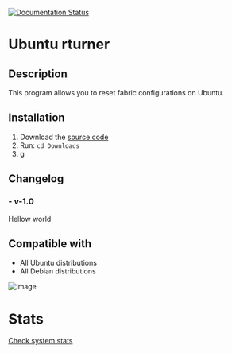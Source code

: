 [![Documentation Status](https://readthedocs.org/projects/skarlotastro/badge/?version=latest)](https://skarlotastro.readthedocs.io/es/latest/?badge=latest)

# Ubuntu rturner

## Description
This program allows you to reset fabric configurations on Ubuntu.

## Installation

1. Download the [source code](https://github.com/skarlotastro/SkarlotAstro/blob/main/app/skarlotastro.sh)
2. Run: ```cd Downloads```
3. g

## Changelog
### - v-1.0
Hellow world

## Compatible with
- All Ubuntu distributions
- All Debian distributions

![image](https://github.com/rturnerpy/rturner/assets/116662838/de910439-7288-4875-a7ed-69cc8893ca35)

# Stats
[Check system stats](https://stats.uptimerobot.com/lMZ0kI1Y4w)
